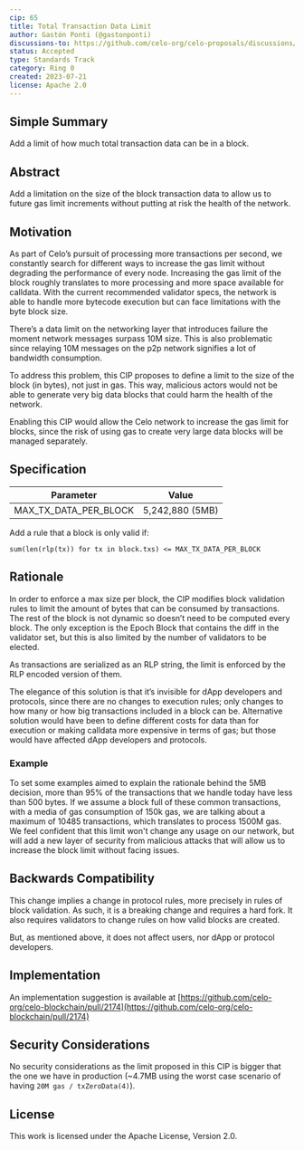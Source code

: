 ```yaml
---
cip: 65
title: Total Transaction Data Limit
author: Gastón Ponti (@gastonponti)
discussions-to: https://github.com/celo-org/celo-proposals/discussions/394
status: Accepted
type: Standards Track
category: Ring 0
created: 2023-07-21
license: Apache 2.0
---
```


## Simple Summary

Add a limit of how much total transaction data can be in a block.

## Abstract

Add a limitation on the size of the block transaction data to allow us to future gas limit increments without putting at risk the health of the network.

## Motivation

As part of Celo’s pursuit of processing more transactions per second, we constantly search for different ways to increase the gas limit without degrading the performance of every node. Increasing the gas limit of the block roughly translates to more processing and more space available for calldata. With the current recommended validator specs, the network is able to handle more bytecode execution but can face limitations with the byte  block size.

There’s a data limit on the networking layer that introduces failure the moment network messages surpass 10M size. This is also problematic since relaying 10M messages on the p2p network signifies a lot of bandwidth consumption.

To address this problem, this CIP proposes to define a limit to the size of the block (in bytes), not just in gas. This way, malicious actors would not be able to generate very big data blocks that could harm the health of the network.

Enabling this CIP would allow the Celo network to increase the gas limit for blocks, since the risk of using gas to create very large data blocks will be managed separately.

## Specification

Parameter | Value
-- | --
MAX_TX_DATA_PER_BLOCK | 5,242,880 (5MB)

Add a rule that a block is only valid if:

`sum(len(rlp(tx)) for tx in block.txs) <= MAX_TX_DATA_PER_BLOCK`

## Rationale

In order to enforce a max size per block, the CIP modifies block validation rules to limit the amount of bytes that can be consumed by transactions. The rest of the block is not dynamic so doesn’t need to be computed every block. The only exception is the Epoch Block that contains the diff in the validator set, but this is also limited by the number of validators to be elected.

As transactions are serialized as an RLP string, the limit is enforced by the RLP encoded version of them.

The elegance of this solution is that it’s invisible for dApp developers and protocols, since there are no changes to execution rules; only changes to how many or how big transactions included in a block can be. Alternative solution would have been to define different costs for data than for execution or making calldata more expensive in terms of gas; but those would have affected dApp developers and protocols.

### Example
To set some examples aimed to explain the rationale behind the 5MB decision, more than 95% of the transactions that we handle today have less than 500 bytes. If we assume a block full of these common transactions, with a media of gas consumption of 150k gas, we are talking about a maximum of 10485 transactions, which translates to process 1500M gas. We feel confident that this limit won't change any usage on our network, but will add a new layer of security from malicious attacks that will allow us to increase the block limit without facing issues.

## Backwards Compatibility

This change implies a change in protocol rules, more precisely in rules of block validation. As such, it is a breaking change and requires a hard fork. It also requires validators to change rules on how valid blocks are created.

But, as mentioned above, it does not affect users, nor dApp or protocol developers.

## Implementation

An implementation suggestion is available at [https://github.com/celo-org/celo-blockchain/pull/2174](https://github.com/celo-org/celo-blockchain/pull/2174)

## Security Considerations

No security considerations as the limit proposed in this CIP is bigger that the one we have in production (~4.7MB using the worst case scenario of having `20M gas / txZeroData(4)`).

## License

This work is licensed under the Apache License, Version 2.0.
